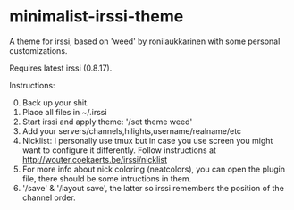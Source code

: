 # minimalist-irssi-theme
A theme for irssi, based on 'weed' by ronilaukkarinen with some personal
customizations.

Requires latest irssi (0.8.17).

Instructions:

0. Back up your shit.
1. Place all files in ~/.irssi
2. Start irssi and apply theme: '/set theme weed'
3. Add your servers/channels,hilights,username/realname/etc
4. Nicklist: I personally use tmux but in case you use screen you might want to
   configure it differently. Follow instructions at
   http://wouter.coekaerts.be/irssi/nicklist
5. For more info about nick coloring (neatcolors), you can open the plugin
   file, there should be some intructions in them.
6. '/save' & '/layout save', the latter so irssi remembers the position of the
   channel order.

